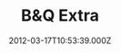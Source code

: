 ---
date: 2012-03-17T10:53:39.000Z
title: B&Q Extra
latitude: 52.08589585953129
longitude: 1.118203944842418
category: checkin
---